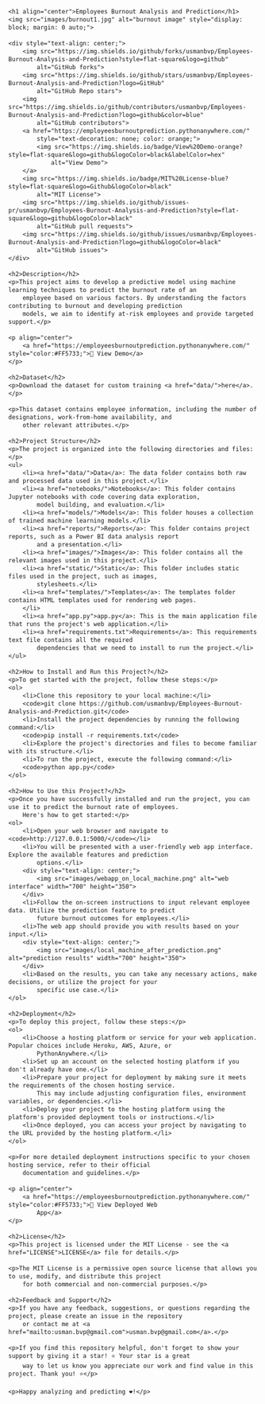 <!DOCTYPE html>
<html lang="en">

<head>
    <meta charset="UTF-8">
    <meta http-equiv="X-UA-Compatible" content="IE=edge">
    <meta name="viewport" content="width=device-width, initial-scale=1.0">
    <title>Employees Burnout Analysis and Prediction</title>
</head>

<body>

    <h1 align="center">Employees Burnout Analysis and Prediction</h1>
    <img src="images/burnout1.jpg" alt="burnout image" style="display: block; margin: 0 auto;">

    <div style="text-align: center;">
        <img src="https://img.shields.io/github/forks/usmanbvp/Employees-Burnout-Analysis-and-Prediction?style=flat-square&logo=github"
            alt="GitHub forks">
        <img src="https://img.shields.io/github/stars/usmanbvp/Employees-Burnout-Analysis-and-Prediction?logo=GitHub"
            alt="GitHub Repo stars">
        <img src="https://img.shields.io/github/contributors/usmanbvp/Employees-Burnout-Analysis-and-Prediction?logo=github&color=blue"
            alt="GitHub contributors">
        <a href="https://employeesburnoutprediction.pythonanywhere.com/"
            style="text-decoration: none; color: orange;">
            <img src="https://img.shields.io/badge/View%20Demo-orange?style=flat-square&logo=github&logoColor=black&labelColor=hex"
                alt="View Demo">
        </a>
        <img src="https://img.shields.io/badge/MIT%20License-blue?style=flat-square&logo=Github&logoColor=black"
            alt="MIT License">
        <img src="https://img.shields.io/github/issues-pr/usmanbvp/Employees-Burnout-Analysis-and-Prediction?style=flat-square&logo=github&logoColor=black"
            alt="GitHub pull requests">
        <img src="https://img.shields.io/github/issues/usmanbvp/Employees-Burnout-Analysis-and-Prediction?logo=github&logoColor=black"
            alt="GitHub issues">
    </div>

    <h2>Description</h2>
    <p>This project aims to develop a predictive model using machine learning techniques to predict the burnout rate of an
        employee based on various factors. By understanding the factors contributing to burnout and developing prediction
        models, we aim to identify at-risk employees and provide targeted support.</p>

    <p align="center">
        <a href="https://employeesburnoutprediction.pythonanywhere.com/" style="color:#FF5733;">🚀 View Demo</a>
    </p>

    <h2>Dataset</h2>
    <p>Download the dataset for custom training <a href="data/">here</a>.</p>

    <p>This dataset contains employee information, including the number of designations, work-from-home availability, and
        other relevant attributes.</p>

    <h2>Project Structure</h2>
    <p>The project is organized into the following directories and files:</p>
    <ul>
        <li><a href="data/">Data</a>: The data folder contains both raw and processed data used in this project.</li>
        <li><a href="notebooks/">Notebooks</a>: This folder contains Jupyter notebooks with code covering data exploration,
            model building, and evaluation.</li>
        <li><a href="models/">Models</a>: This folder houses a collection of trained machine learning models.</li>
        <li><a href="reports/">Reports</a>: This folder contains project reports, such as a Power BI data analysis report
            and a presentation.</li>
        <li><a href="images/">Images</a>: This folder contains all the relevant images used in this project.</li>
        <li><a href="static/">Static</a>: This folder includes static files used in the project, such as images,
            stylesheets.</li>
        <li><a href="templates/">Templates</a>: The templates folder contains HTML templates used for rendering web pages.
        </li>
        <li><a href="app.py">app.py</a>: This is the main application file that runs the project's web application.</li>
        <li><a href="requirements.txt">Requirements</a>: This requirements text file contains all the required
            dependencies that we need to install to run the project.</li>
    </ul>

    <h2>How to Install and Run this Project?</h2>
    <p>To get started with the project, follow these steps:</p>
    <ol>
        <li>Clone this repository to your local machine:</li>
        <code>git clone https://github.com/usmanbvp/Employees-Burnout-Analysis-and-Prediction.git</code>
        <li>Install the project dependencies by running the following command:</li>
        <code>pip install -r requirements.txt</code>
        <li>Explore the project's directories and files to become familiar with its structure.</li>
        <li>To run the project, execute the following command:</li>
        <code>python app.py</code>
    </ol>

    <h2>How to Use this Project?</h2>
    <p>Once you have successfully installed and run the project, you can use it to predict the burnout rate of employees.
        Here's how to get started:</p>
    <ol>
        <li>Open your web browser and navigate to <code>http://127.0.0.1:5000/</code></li>
        <li>You will be presented with a user-friendly web app interface. Explore the available features and prediction
            options.</li>
        <div style="text-align: center;">
            <img src="images/webapp_on_local_machine.png" alt="web interface" width="700" height="350">
        </div>
        <li>Follow the on-screen instructions to input relevant employee data. Utilize the prediction feature to predict
            future burnout outcomes for employees.</li>
        <li>The web app should provide you with results based on your input.</li>
        <div style="text-align: center;">
            <img src="images/local_machine_after_prediction.png" alt="prediction results" width="700" height="350">
        </div>
        <li>Based on the results, you can take any necessary actions, make decisions, or utilize the project for your
            specific use case.</li>
    </ol>

    <h2>Deployment</h2>
    <p>To deploy this project, follow these steps:</p>
    <ol>
        <li>Choose a hosting platform or service for your web application. Popular choices include Heroku, AWS, Azure, or
            PythonAnywhere.</li>
        <li>Set up an account on the selected hosting platform if you don't already have one.</li>
        <li>Prepare your project for deployment by making sure it meets the requirements of the chosen hosting service.
            This may include adjusting configuration files, environment variables, or dependencies.</li>
        <li>Deploy your project to the hosting platform using the platform's provided deployment tools or instructions.</li>
        <li>Once deployed, you can access your project by navigating to the URL provided by the hosting platform.</li>
    </ol>

    <p>For more detailed deployment instructions specific to your chosen hosting service, refer to their official
        documentation and guidelines.</p>

    <p align="center">
        <a href="https://employeesburnoutprediction.pythonanywhere.com/" style="color:#FF5733;">🚀 View Deployed Web
            App</a>
    </p>

    <h2>License</h2>
    <p>This project is licensed under the MIT License - see the <a href="LICENSE">LICENSE</a> file for details.</p>

    <p>The MIT License is a permissive open source license that allows you to use, modify, and distribute this project
        for both commercial and non-commercial purposes.</p>

    <h2>Feedback and Support</h2>
    <p>If you have any feedback, suggestions, or questions regarding the project, please create an issue in the repository
        or contact me at <a href="mailto:usman.bvp@gmail.com">usman.bvp@gmail.com</a>.</p>

    <p>If you find this repository helpful, don't forget to show your support by giving it a star! ⭐ Your star is a great
        way to let us know you appreciate our work and find value in this project. Thank you! ⭐</p>

    <p>Happy analyzing and predicting ❤️!</p>

</body>

</html>
